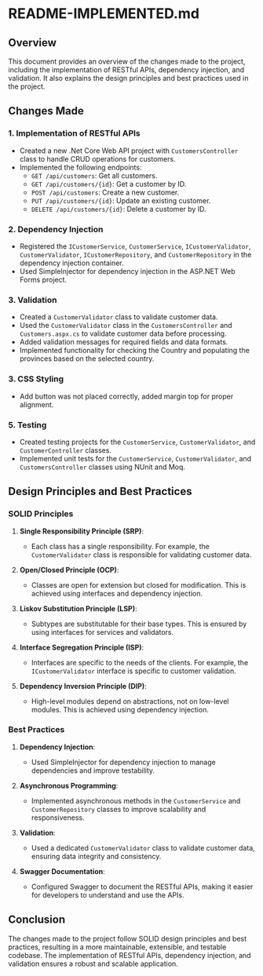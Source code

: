 # README-IMPLEMENTED.md

## Overview

This document provides an overview of the changes made to the project, including the implementation of RESTful APIs, dependency injection, and validation. 
It also explains the design principles and best practices used in the project.

## Changes Made

### 1. Implementation of RESTful APIs

- Created a new .Net Core Web API project with `CustomersController` class to handle CRUD operations for customers.
- Implemented the following endpoints:
  - `GET /api/customers`: Get all customers.
  - `GET /api/customers/{id}`: Get a customer by ID.
  - `POST /api/customers`: Create a new customer.
  - `PUT /api/customers/{id}`: Update an existing customer.
  - `DELETE /api/customers/{id}`: Delete a customer by ID.

### 2. Dependency Injection

- Registered the `ICustomerService`, `CustomerService`, `ICustomerValidator`, `CustomerValidator`, `ICustomerRepository`, and `CustomerRepository` in the dependency injection container.
- Used SimpleInjector for dependency injection in the ASP.NET Web Forms project.

### 3. Validation

- Created a `CustomerValidator` class to validate customer data.
- Used the `CustomerValidator` class in the `CustomersController` and `Customers.aspx.cs` to validate customer data before processing.
- Added validation messages for required fields and data formats.
- Implemented functionality for checking the Country and populating the provinces based on the selected country.

### 3. CSS Styling

- Add button was not placed correctly, added margin top for proper alignment.

### 5. Testing

- Created testing projects for the `CustomerService`, `CustomerValidator`, and `CustomerController` classes.
- Implemented unit tests for the `CustomerService`, `CustomerValidator`, and `CustomersController` classes using NUnit and Moq.

## Design Principles and Best Practices

### SOLID Principles

1. **Single Responsibility Principle (SRP)**:
   - Each class has a single responsibility. For example, the `CustomerValidator` class is responsible for validating customer data.

2. **Open/Closed Principle (OCP)**:
   - Classes are open for extension but closed for modification. This is achieved using interfaces and dependency injection.

3. **Liskov Substitution Principle (LSP)**:
   - Subtypes are substitutable for their base types. This is ensured by using interfaces for services and validators.

4. **Interface Segregation Principle (ISP)**:
   - Interfaces are specific to the needs of the clients. For example, the `ICustomerValidator` interface is specific to customer validation.

5. **Dependency Inversion Principle (DIP)**:
   - High-level modules depend on abstractions, not on low-level modules. This is achieved using dependency injection.

### Best Practices

1. **Dependency Injection**:
   - Used SimpleInjector for dependency injection to manage dependencies and improve testability.

2. **Asynchronous Programming**:
   - Implemented asynchronous methods in the `CustomerService` and `CustomerRepository` classes to improve scalability and responsiveness.

3. **Validation**:
   - Used a dedicated `CustomerValidator` class to validate customer data, ensuring data integrity and consistency.

4. **Swagger Documentation**:
   - Configured Swagger to document the RESTful APIs, making it easier for developers to understand and use the APIs.

## Conclusion

The changes made to the project follow SOLID design principles and best practices, resulting in a more maintainable, extensible, and testable codebase. 
The implementation of RESTful APIs, dependency injection, and validation ensures a robust and scalable application.